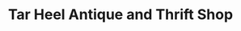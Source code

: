 ---
title: "Tar Heel Antique and Thrift Shop"
url: /tar-heel/tar-heel-antique-and-thrift-shop/
shop: Antiquitäten
---